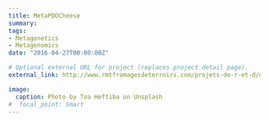 ```yaml
---
title: MetaPDOCheese
summary: 
tags:
- Metagenetics
- Metagenomics
date: "2016-04-27T00:00:00Z"

# Optional external URL for project (replaces project detail page).
external_link: http://www.rmtfromagesdeterroirs.com/projets-de-r-et-d/metapdocheese/

image:
  caption: Photo by Toa Heftiba on Unsplash
#  focal_point: Smart
---
```

